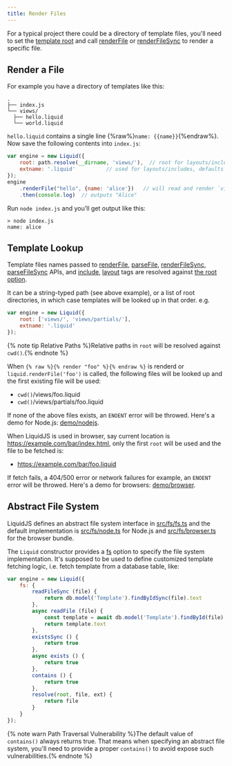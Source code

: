 ```yaml
---
title: Render Files
---
```


For a typical project there could be a directory of template files, you'll need to set the [template root][root] and call [renderFile][renderFile] or [renderFileSync][renderFileSync] to render a specific file.

## Render a File

For example you have a directory of templates like this:

```
.
├── index.js
└── views/
  ├── hello.liquid
  └── world.liquid
```

`hello.liquid` contains a single line {%raw%}`name: {{name}}`{%endraw%}.
Now save the following contents into `index.js`:

```javascript
var engine = new Liquid({
    root: path.resolve(__dirname, 'views/'),  // root for layouts/includes lookup
    extname: '.liquid'          // used for layouts/includes, defaults ""
});
engine
    .renderFile("hello", {name: 'alice'})   // will read and render `views/hello.liquid`
    .then(console.log)  // outputs "Alice"
```

Run `node index.js` and you'll get output like this:

```
> node index.js
name: alice
```

## Template Lookup

Template files names passed to [renderFile][renderFile], [parseFile][parseFile], [renderFileSync][renderFileSync], [parseFileSync][parseFileSync] APIs,
and [include][include], [layout][layout] tags are resolved against [the root option][root].

It can be a string-typed path (see above example), or a list of root directories, in which case templates will be looked up in that order. e.g.

```javascript
var engine = new Liquid({
    root: ['views/', 'views/partials/'],
    extname: '.liquid'
});
```

{% note tip Relative Paths %}Relative paths in <code>root</code> will be resolved against <code>cwd()</code>.{% endnote %}

When `{% raw %}{% render "foo" %}{% endraw %}` is renderd or `liquid.renderFile('foo')` is called, the following files will be looked up and the first existing file will be used:

- `cwd()`/views/foo.liquid
- `cwd()`/views/partials/foo.liquid

If none of the above files exists, an `ENOENT` error will be throwed. Here's a demo for Node.js: [demo/nodejs](https://github.com/harttle/liquidjs/tree/master/demo/nodejs).

When LiquidJS is used in browser, say current location is <https://example.com/bar/index.html>, only the first `root` will be used and the file to be fetched is:

- <https://example.com/bar/foo.liquid>

If fetch fails, a 404/500 error or network failures for example, an `ENOENT` error will be throwed.
Here's a demo for browsers: [demo/browser](https://github.com/harttle/liquidjs/tree/master/demo/browser).

## Abstract File System

LiquidJS defines an abstract file system interface in [src/fs/fs.ts][ifs] and the default implementation is [src/fs/node.ts][fs-node] for Node.js and [src/fs/browser.ts][fs-browser] for the browser bundle.

The `Liquid` constructor provides a [fs][fs] option to specify the file system implementation. It's supposed to be used to define customized template fetching logic, i.e. fetch template from a database table, like:

```javascript
var engine = new Liquid({
    fs: {
        readFileSync (file) {
            return db.model('Template').findByIdSync(file).text
        },
        async readFile (file) {
            const template = await db.model('Template').findById(file)
            return template.text
        },
        existsSync () {
            return true
        },
        async exists () {
            return true
        },
        contains () {
            return true
        },
        resolve(root, file, ext) {
            return file
        }
    }
});
```

{% note warn Path Traversal Vulnerability %}The default value of <code>contains()</code> always returns true. That means when specifying an abstract file system, you'll need to provide a proper <code>contains()</code> to avoid expose such vulnerabilities.{% endnote %}

[fs]: ../api/interfaces/liquid_options_.liquidoptions.html#Optional-fs
[ifs]: https://github.com/harttle/liquidjs/blob/master/src/fs/fs.ts
[fs-node]: https://github.com/harttle/liquidjs/blob/master/src/fs/node.ts
[fs-browser]: https://github.com/harttle/liquidjs/blob/master/src/fs/browser.ts
[layout]: https://help.shopify.com/en/themes/liquid/tags/theme-tags#layout
[include]: https://help.shopify.com/themes/liquid/tags/theme-tags#include
[renderFile]: ../api/classes/liquid_.liquid.html#renderFile
[renderFileSync]: ../api/classes/liquid_.liquid.html#renderFilesync
[parseFile]: ../api/classes/liquid_.liquid.html#parseFile
[parseFileSync]: ../api/classes/liquid_.liquid.html#parseFileSync
[root]: ../api/interfaces/liquid_options_.liquidoptions.html#Optional-root
